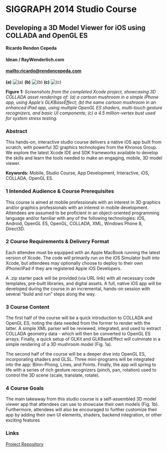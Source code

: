 # SIGGRAPH 2014 Studio Course 

## Developing a 3D Model Viewer for iOS using COLLADA and OpenGL ES

#### Ricardo Rendon Cepeda

#### Idean / RayWenderlich.com

#### <mailto:ricardo@rendoncepeda.com>

**(a)**
![(a)](http://i.imgur.com/m63f5ABs.png)
**(b)**
![(b)](http://i.imgur.com/TJ7POjts.png)
**(c)**
![(c)](http://i.imgur.com/OzWkos7s.jpg)

**Figure 1:** *Screenshots from the completed Xcode project, showcasing 3D COLLADA asset renderings of: (a) a cartoon mushroom in a simple iPhone app, using Apple’s GLKBaseEffect; (b) the same cartoon mushroom in an enhanced iPad app, using multiple OpenGL ES shaders, multi-touch gesture recognizers, and basic UI components; (c) a 4.5 million-vertex bust used for system stress testing.*

### Abstract
This hands-on, interactive studio course delivers a native iOS app built from scratch, with powerful 3D graphics technologies from the Khronos Group. We explore the latest Xcode IDE and SDK frameworks available to develop the skills and learn the tools needed to make an engaging, mobile, 3D model viewer.

**Keywords:** Mobile, Studio Course, App Development, Interactive, iOS, COLLADA, OpenGL ES.

### 1 Intended Audience & Course Prerequisites
This course is aimed at mobile professionals with an interest in 3D graphics and/or graphics professionals with an interest in mobile development. Attendees are assumed to be proficient in an object-oriented programming language and/or familiar with any of the following technologies: iOS, Android, OpenGL ES, OpenGL, COLLADA, XML, Windows Phone 8, Direct3D.

### 2 Course Requirements & Delivery Format
Each attendee must be equipped with an Apple MacBook running the latest version of Xcode. The code will primarily run on the iOS Simulator built into Xcode, but attendees may optionally choose to deploy to their own iPhone/iPad if they are registered Apple iOS Developers.

A .zip starter pack will be provided (via URL link) with all necessary code templates, pre-built libraries, and digital assets. A full, native iOS app will be developed during the course in an incremental, hands-on session with several “build and run” steps along the way.

### 3 Course Content
The first half of the course will be a quick introduction to COLLADA and OpenGL ES, noting the data needed from the former to render with the latter. A simple XML parser will be reviewed, integrated, and used to extract COLLADA geometry data - which will then be converted to OpenGL ES arrays. Finally, a quick setup of GLKit and GLKBaseEffect will culminate in a simple rendering of a 3D mushroom model (Fig. 1a).

The second half of the course will be a deeper dive into OpenGL ES, incorporating shaders and GLSL. Three mini-programs will be integrated into the app: Blinn-Phong, Lines, and Points. Finally, the app will spring to life with a series of rich gesture recognizers (pinch, pan, rotation) used to control the 3D scene (scale, translate, rotate).

### 4 Course Goals
The main takeaway from this studio course is a self-assembled 3D model viewer app that attendees can use to showcase their own models (Fig. 1b). Furthermore, attendees will also be encouraged to further customize their app by adding their own UI elements, shaders, backend integration, or other exciting features

### Links
[Project Repository](https://github.com/ricardo-rendoncepeda/RRCModelViewer)
